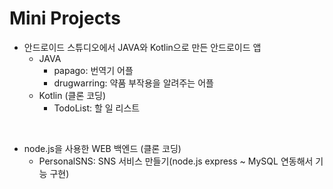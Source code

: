 # Mini Projects
- 안드로이드 스튜디오에서 JAVA와 Kotlin으로 만든 안드로이드 앱
  - JAVA
    - papago: 번역기 어플
    - drugwarring: 약품 부작용을 알려주는 어플
  - Kotlin (클론 코딩)
    - TodoList: 할 일 리스트
    
<br>

- node.js을 사용한 WEB 백엔드 (클론 코딩)
  - PersonalSNS: SNS 서비스 만들기(node.js express ~ MySQL 연동해서 기능 구현)
